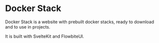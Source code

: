 # Docker Stack
Docker Stack is a website with prebuilt docker stacks, ready to download and to use in projects. 

It is built with SvelteKit and FlowbiteUI.
